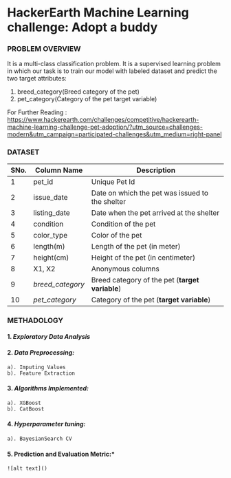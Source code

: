 # HackerEarth Machine Learning challenge: Adopt a buddy

### PROBLEM OVERVIEW

It is a multi-class classification problem. It is a supervised learning problem in which our task is to train our model with labeled dataset and predict the two target attributes:
1. breed_category(Breed category of the pet)
2. pet_category(Category of the pet target variable)

For Further Reading : https://www.hackerearth.com/challenges/competitive/hackerearth-machine-learning-challenge-pet-adoption/?utm_source=challenges-modern&utm_campaign=participated-challenges&utm_medium=right-panel

### DATASET

|SNo. | Column Name | Description |
|------------|------------|-------------|
|1	    | pet_id	       | Unique Pet Id |
|2	    | issue_date	   | Date on which the pet was issued to the shelter |
|3	    | listing_date	 | Date when the pet arrived at the shelter |
|4	    | condition	     | Condition of the pet |
|5	    | color_type	   | Color of the pet |
|6	    | length(m)	     | Length of the pet (in meter) |
|7	    | height(cm)	   | Height of the pet (in centimeter) |
|8	    | X1, X2	         | Anonymous columns |
|9	    | *breed_category* |	Breed category of the pet (**target variable**) |
|10	    | *pet_category*	 | Category of the pet (**target variable**) |

### METHADOLOGY

#### 1. *Exploratory Data Analysis*

#### 2. *Data Preprocessing:*
	a). Imputing Values
	b). Feature Extraction

#### 3. *Algorithms Implemented:*
	a). XGBoost
	b). CatBoost

#### 4. *Hyperparameter tuning:*
	a). BayesianSearch CV

#### 5. Prediction and Evaluation Metric:*
	![alt text]()
